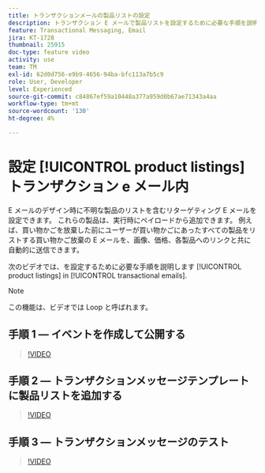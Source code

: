 ```yaml
---
title: トランザクションメールの製品リストの設定
description: トランザクション E メールで製品リストを設定するために必要な手順を説明します。
feature: Transactional Messaging, Email
jira: KT-1728
thumbnail: 25915
doc-type: feature video
activity: use
team: TM
exl-id: 62d0d756-e9b9-4656-94ba-bfc113a7b5c9
role: User, Developer
level: Experienced
source-git-commit: c84867ef59a10448a377a959d0b67ae71343a4aa
workflow-type: tm+mt
source-wordcount: '130'
ht-degree: 4%

---
```


# 設定 [!UICONTROL product listings] トランザクション e メール内

E メールのデザイン時に不明な製品のリストを含むリターゲティング E メールを設定できます。 これらの製品は、実行時にペイロードから追加できます。 例えば、買い物かごを放棄した前にユーザーが買い物かごにあったすべての製品をリストする買い物かご放棄の E メールを、画像、価格、各製品へのリンクと共に自動的に送信できます。

次のビデオでは、を設定するために必要な手順を説明します [!UICONTROL product listings] in [!UICONTROL transactional emails].

>[!NOTE]
>
>この機能は、ビデオでは Loop と呼ばれます。

## 手順 1 — イベントを作成して公開する

>[!VIDEO](https://video.tv.adobe.com/v/25914?quality=12&learn=on)

## 手順 2 — トランザクションメッセージテンプレートに製品リストを追加する

>[!VIDEO](https://video.tv.adobe.com/v/25915?quality=12&learn=on)

## 手順 3 — トランザクションメッセージのテスト

>[!VIDEO](https://video.tv.adobe.com/v/25916?quality=12&learn=on)
